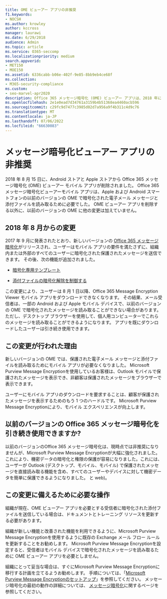 ```yaml
---
title: OME ビューアー アプリの非推奨
f1.keywords:
- NOCSH
ms.author: krowley
author: kccross
manager: laurawi
ms.date: 6/29/2018
audience: Admin
ms.topic: article
ms.service: O365-seccomp
ms.localizationpriority: medium
search.appverid:
- MET150
- MOE150
ms.assetid: 6336cabb-b06e-402f-9e85-8bb9eb4ce68f
ms.collection:
- M365-security-compliance
ms.custom:
- seo-marvel-apr2020
description: Office 365 メッセージ暗号化 (OME) ビューアー アプリは、2018 年に Android ストアと Apple ストアから削除されました。
ms.openlocfilehash: 2e1e0ead7d34761a3159b4b51368ea4460acb596
ms.sourcegitcommit: c29fc9d7477c3985d02d7a956a9f4b311c4d9c76
ms.translationtype: MT
ms.contentlocale: ja-JP
ms.lasthandoff: 07/06/2022
ms.locfileid: "66630083"
---
```

# <a name="deprecating-message-encryption-viewer-app"></a>メッセージ暗号化ビューアー アプリの非推奨

2018 年 8 月 15 日に、Android ストアと Apple ストアから Office 365 メッセージ暗号化 (OME) ビューアー モバイル アプリが削除されました。 Office 365 メッセージ暗号化ビューアーモバイル アプリは、Apple および Android スマートフォンの以前のバージョンの OME で暗号化された電子メール メッセージと添付ファイルを読み取るために必要でした。 OME ビューアー アプリを削除する以外に、以前のバージョンの OME に他の変更は加えていません。
  
## <a name="changes-from-august-2018"></a>2018 年 8 月からの変更

2017 年 9 月に発表されたとおり、新しいバージョンの [Office 365 メッセージ暗号化](https://aka.ms/ome2017)がリリースされ、ユーザーはモバイル アプリの要件を満たさずに、組織内または外部のすべてのユーザーに暗号化された保護されたメッセージを送信できます。 その後、次の機能が追加されました。
  
- [暗号化専用テンプレート](https://aka.ms/encryptonly)

- [添付ファイルの暗号化解除を制御する](https://techcommunity.microsoft.com/t5/Security-Privacy-and-Compliance/Admin-control-for-attachments-now-available-in-Office-365/ba-p/204007)

この変更により、ユーザーは 8 月 1 日以降、Office 365 Message Encryption Viewer モバイル アプリをダウンロードできなくなります。 その結果、メール受信者は、一部の Android および Apple モバイル デバイスで、以前のバージョンの OME で暗号化されたメッセージを読み取ることができない場合があります。 ただし、デスクトップ ブラウザーを使用して、個人用コンピューターでこれらのメッセージを読み取ることができるようになります。 アプリを既にダウンロードしたユーザーは引き続き使用できます。
  
## <a name="why-this-change-was-made"></a>この変更が行われた理由

新しいバージョンの OME では、保護された電子メール メッセージと添付ファイルを読み取るためにモバイル アプリが必要なくなりました。 Microsoft Purview Message Encryptionを使用しているお客様は、Outlook モバイルで保護されたメッセージを表示でき、非顧客は保護されたメッセージをブラウザーで表示できます。
  
ユーザーにモバイル アプリのダウンロードを要求することは、顧客が保護されたメッセージを表示するためのもう 1 つのハードルです。 Microsoft Purview Message Encryptionにより、モバイル エクスペリエンスが向上します。
  
## <a name="can-i-still-use-the-previous-version-of-office-365-message-encryption"></a>以前のバージョンの Office 365 メッセージ暗号化を引き続き使用できますか?

以前のバージョンのOffice 365 メッセージ暗号化は、現時点では非推奨になりませんが、Microsoft Purview Message Encryptionが大幅に強化されました。これにより、機密データの暗号化と権限の保護が容易になりました。これには、ユーザーが Outlook (デスクトップ、モバイル、モバイル) で保護されたメッセージを直接読み取る機能を含め、すべてのユーザーやデバイスに対して機密データを簡単に保護できるようになりました。 と web)。
  
## <a name="what-do-i-need-to-do-to-prepare-for-this-change"></a>この変更に備えるために必要な操作

組織が現在、OME ビューアー アプリを必要とする受信者に暗号化された添付ファイルを送信している場合は、ドキュメントとトレーニング リソースを更新する必要があります。
  
組織が新しい機能と改善された機能を利用できるように、Microsoft Purview Message Encryptionを使用するように既存の Exchange メール フロー ルールを更新することをお勧めします。 Microsoft Purview Message Encryptionを設定すると、受信者はモバイル デバイスで暗号化されたメッセージを読み取るために OME ビューアー アプリを必要としません。
  
組織にとって妥当な場合は、すぐにMicrosoft Purview Message Encryptionに移行する計画を立てるようお勧めします。 手順については、「[Microsoft Purview Message Encryptionのセットアップ](set-up-new-message-encryption-capabilities.md)」を参照してください。 メッセージ暗号化の最初の動作の詳細については、 [メッセージ暗号化](ome.md)に関するページを参照してください。
